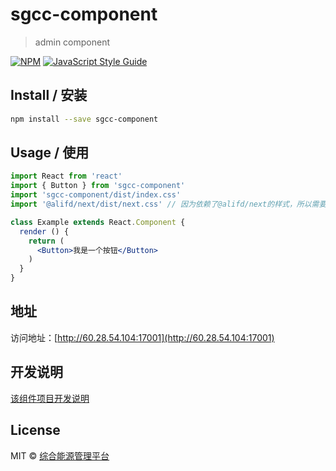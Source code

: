 # sgcc-component

> admin component

[![NPM](https://img.shields.io/npm/v/sgcc-component.svg)](https://www.npmjs.com/package/sgcc-component) [![JavaScript Style Guide](https://img.shields.io/badge/code_style-standard-brightgreen.svg)](https://standardjs.com)

## Install / 安装

```bash
npm install --save sgcc-component
```

## Usage / 使用

```jsx
import React from 'react'
import { Button } from 'sgcc-component'
import 'sgcc-component/dist/index.css'
import '@alifd/next/dist/next.css' // 因为依赖了@alifd/next的样式，所以需要引入

class Example extends React.Component {
  render () {
  	return (
      <Button>我是一个按钮</Button>
  	)
  }
}

```

## 地址

访问地址：[http://60.28.54.104:17001](http://60.28.54.104:17001)

## 开发说明

[该组件项目开发说明](https://github.com/addbb06/sgcc-component/blob/master/DEV.md)

## License

MIT © [综合能源管理平台](https://github.com/addbb06/sgcc-component/)
